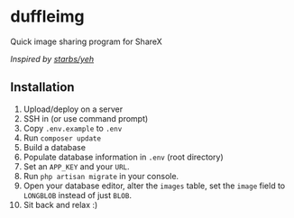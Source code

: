 # duffleimg
Quick image sharing program for ShareX

*Inspired by [starbs/yeh](http://github.com/starbs/yeh)*

## Installation
1. Upload/deploy on a server
2. SSH in (or use command prompt)
3. Copy `.env.example` to `.env`
4. Run `composer update`
5. Build a database
6. Populate database information in `.env` (root directory)
7. Set an `APP_KEY` and your `URL`.
8. Run `php artisan migrate` in your console.
9. Open your database editor, alter the `images` table, set the `image` field to `LONGBLOB` instead of just `BLOB`.
10. Sit back and relax :)